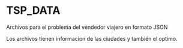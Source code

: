 # TSP_DATA

Archivos para el problema del vendedor viajero en formato JSON

Los archivos tienen informacion de las ciudades y también el optimo.
